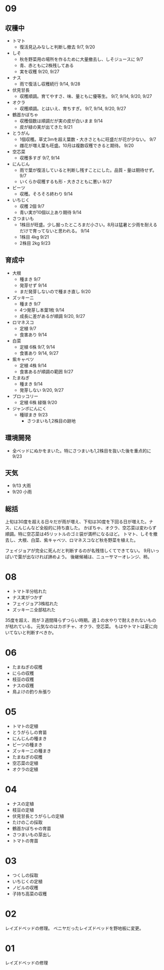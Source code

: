 # 09
## 収穫中
- トマト
	- 復活見込みなしと判断し撤去 9/7, 9/20
- しそ
	- 秋冬野菜用の場所を作るために大量撤去し、しそジュースに 9/7
	- 青、赤ともに2株残してある
	- 実を収穫 9/20, 9/27
- ナス
	- 雨で復活し収穫続行 9/14, 9/28
- 伏見甘長
	- 収穫順調。育てやすさ、味、量ともに優等生。 9/7, 9/14, 9/20, 9/27
- オクラ
	- 収穫順調。とはいえ、育ちすぎ。 9/7, 9/14, 9/20, 9/27
- 鶴首かぼちゃ
	- 収穫個数は順調だが実の皮が白いまま 9/14
	- 皮が緑の実が出てきた 9/21
- とうがん
	- 1個収穫。草丈3mを超え葉数・大きさともに旺盛だが花が少ない。 9/7
	- 雌花が増え葉も旺盛。10月は複数収穫できると期待。 9/20
- 空芯菜
	- 収穫多すぎ 9/7, 9/14
- にんじん
	- 雨で葉が復活していると判断し残すことにした。品質・量は期待せず。 9/7
	- いくらか収穫するも形・大きさともに悪い 9/27
- ビーツ
	- 収穫。そろそろ終わり 9/14
- いちじく
	- 収穫 2個 9/7
	- 青い実が10個以上あり期待 9/14
- さつまいも
	- 1株目が旺盛。少し掘ったところまだ小さい。8月は猛暑と少雨を耐えるだけで育ってないと思われる。 9/14
	- 1株目 4kg 9/21
	- 2株目 2kg 9/23
## 育成中
- 大根
	- 種まき 9/7
	- 発芽せず 9/14
	- まだ発芽しないので種まき直し 9/20
- ズッキーニ
	- 種まき 9/7
	- 4つ発芽し本葉1枚 9/14
	- 成長に差があるが順調 9/20, 9/27
- ロマネスコ
	- 定植 9/7
	- 食害あり 9/14
- 白菜
	- 定植 6株 9/7, 9/14
	- 食害あり 9/14, 9/27
- 紫キャベツ
	- 定植 4株 9/14
	- 食害あるが順調の範囲 9/27
- たまねぎ
	- 種まき 9/14
	- 発芽しない 9/20, 9/27
- ブロッコリー
	- 定植 6株 緑嶺 9/20
- ジャンボにんにく
	- 種球まき 9/23
		- さつまいも1,2株目の跡地
## 環境開発
- 全ベッドにぬかをまいた。特にさつまいも1,2株目を抜いた後を重点的に 9/23
## 天気
- 9/13 大雨
- 9/20 小雨
## 総括
上旬は30度を超える日々だが雨が増え、下旬は30度を下回る日が増えた。ナス、にんじんなど全般的に持ち直した。
かぼちゃ、オクラ、空芯菜は変わらず順調。特に空芯菜は45リットルのゴミ袋が満杯になるほど。
トマト、しそを撤去し、大根、白菜、紫キャベツ、ロマネスコなど秋冬野菜を植えた。

フェイジョアが完全に死んだと判断するのが名残惜しくてできてない。
9月いっぱいで葉が出なければ諦めよう。
後継候補は、ニューサマーオレンジ、柿。
# 08
- トマト半分枯れた
- ナス実がつかず
- フェイジョア3株枯れた
- ズッキーニ全部枯れた

35度を超え、雨が３週間降らずつらい時期。週１の水やりで耐えきれないものが枯れている。
元気なのはカボチャ、オクラ、空芯菜。
もはやトマトは夏に向いてないと判断すべきか。

# 06
- たまねぎの収穫
- にらの収穫
- 枝豆の収穫
- ナスの収穫
- 鳥よけの釣り糸張り

# 05
- トマトの定植
- とうがらしの育苗
- にんじんの種まき
- ビーツの種まき
- ズッキーニの種まき
- たまねぎの収穫
- 空芯菜の定植
- オクラの定植

# 04
- ナスの定植
- 枝豆の定植
- 伏見甘長とうがらしの定植
- たけのこの採取
- 鶴首かぼちゃの育苗
- さつまいもの芽出し
- トマトの育苗
# 03
- つくしの採取
- いちじくの定植
- ノビルの収穫
- 子持ち高菜の収穫

# 02
レイズドベッドの修理。
ベニヤだったレイズドベッドを野地板に変更。

# 01
レイズドベッドの修理